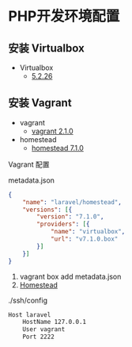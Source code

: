 # PHP开发环境配置 #

## 安装 Virtualbox

+ Virtualbox
    - [5.2.26](https://download.virtualbox.org/virtualbox/5.2.26/VirtualBox-5.2.26-128414-OSX.dmg)

## 安装 Vagrant

+ vagrant
    - [vagrant 2.1.0](https://releases.hashicorp.com/vagrant/2.1.0/vagrant_2.1.0_x86_64.dmg)
+ homestead
    - [homestead 7.1.0](https://vagrantcloud.com/laravel/boxes/homestead/versions/7.1.0/providers/virtualbox.box)

Vagrant 配置

metadata.json
```json
{
    "name": "laravel/homestead",
    "versions": [{
        "version": "7.1.0",
        "providers": [{
            "name": "virtualbox",
            "url": "v7.1.0.box"
        }]
    }]
}
```

1. vagrant box add metadata.json
2. [Homestead](https://laravel.com/docs/5.8/homestead)

./ssh/config
```bash
Host laravel
    HostName 127.0.0.1
    User vagrant
    Port 2222
```